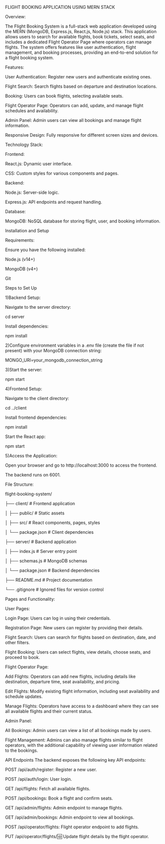 FLIGHT BOOKING APPLICATION USING MERN STACK

Overview:

The Flight Booking System is a full-stack web application developed using the MERN (MongoDB, Express.js, React.js, Node.js) stack. This application allows users to search for available flights, book tickets, select seats, and includes a dedicated Flight Operator Page where operators can manage flights. The system offers features like user authentication, flight management, and booking processes, providing an end-to-end solution for a flight booking system.

Features:

User Authentication: Register new users and authenticate existing ones.

Flight Search: Search flights based on departure and destination locations.

Booking: Users can book flights, selecting available seats.

Flight Operator Page: Operators can add, update, and manage flight schedules and availability.

Admin Panel: Admin users can view all bookings and manage flight information.

Responsive Design: Fully responsive for different screen sizes and devices.

Technology Stack:

Frontend:

React.js: Dynamic user interface.

CSS: Custom styles for various components and pages.

Backend:

Node.js: Server-side logic.

Express.js: API endpoints and request handling.

Database:

MongoDB: NoSQL database for storing flight, user, and booking information.

Installation and Setup

Requirements:

Ensure you have the following installed:

Node.js (v14+)

MongoDB (v4+)

Git

Steps to Set Up

1)Backend Setup:

Navigate to the server directory:

cd server

Install dependencies:

npm install

2)Configure environment variables in a .env file (create the file if not present) with your MongoDB connection string:

MONGO_URI=your_mongodb_connection_string

3)Start the server:

npm start

4)Frontend Setup:

Navigate to the client directory:

cd ../client

Install frontend dependencies:

npm install

Start the React app:

npm start

5)Access the Application:

Open your browser and go to http://localhost:3000 to access the frontend.

The backend runs on 6001.

File Structure:

flight-booking-system/

├── client/                # Frontend application

│   ├── public/            # Static assets

│   ├── src/               # React components, pages, styles

│   └── package.json       # Client dependencies

├── server/                # Backend application

│   ├── index.js           # Server entry point

│   ├── schemas.js         # MongoDB schemas

│   └── package.json       # Backend dependencies

├── README.md              # Project documentation

└── .gitignore             # Ignored files for version control

Pages and Functionality:

User Pages:

Login Page: Users can log in using their credentials.

Registration Page: New users can register by providing their details.

Flight Search: Users can search for flights based on destination, date, and other filters.

Flight Booking: Users can select flights, view details, choose seats, and proceed to book.

Flight Operator Page:

Add Flights: Operators can add new flights, including details like destination, departure time, seat availability, and pricing.

Edit Flights: Modify existing flight information, including seat availability and schedule updates.

Manage Flights: Operators have access to a dashboard where they can see all available flights and their current status.

Admin Panel:

All Bookings: Admin users can view a list of all bookings made by users.

Flight Management: Admins can also manage flights similar to flight operators, with the additional capability of viewing user information related to the bookings.

API Endpoints
The backend exposes the following key API endpoints:

POST /api/auth/register: Register a new user.

POST /api/auth/login: User login.

GET /api/flights: Fetch all available flights.

POST /api/bookings: Book a flight and confirm seats.

GET /api/admin/flights: Admin endpoint to manage flights.

GET /api/admin/bookings: Admin endpoint to view all bookings.

POST /api/operator/flights: Flight operator endpoint to add flights.

PUT /api/operator/flights/:id: Update flight details by the flight operator.
